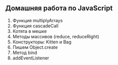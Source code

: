 ## Домашняя работа по JavaScript

1.  Функция multiplyArrays
2.  Функция cascadeCall
3.  Котята в мешке
4.  Методы массивов (reduce, reduceRight)
5.  Конструкторы: Kitten и Bag
6.  Пишем Object.create
7.  Метод bind
8.  addEventListener